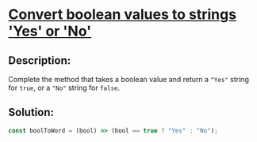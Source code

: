 # **[Convert boolean values to strings 'Yes' or 'No'](https://www.codewars.com/kata/53369039d7ab3ac506000467/javascript)**

## **Description**:

Complete the method that takes a boolean value and return a `"Yes"` string for `true`, or a `"No"` string for `false`.

## **Solution**:

```javascript
const boolToWord = (bool) => (bool == true ? "Yes" : "No");
```

